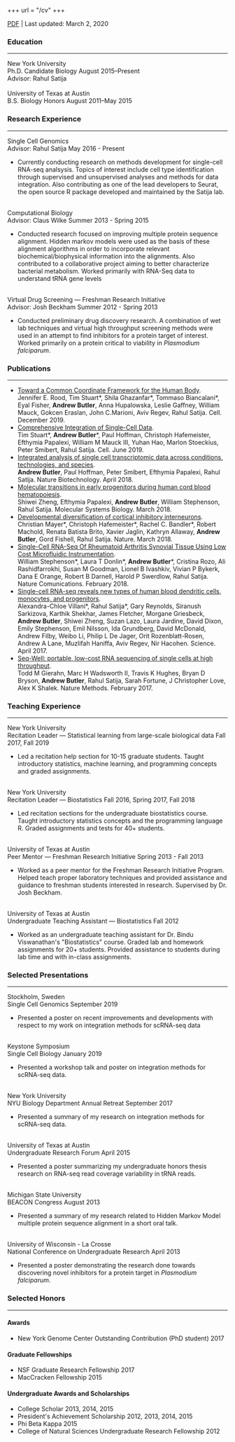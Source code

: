 +++
url = "/cv"
+++

<div class="cv">
  <div class="topmatter">
    <a class="pdf-download" href="/cv.pdf"><i class="fa fa-download"></i> PDF</a> |
    <span class="generated-date">Last updated: March 2, 2020</span>
  </div>

  <div id="section-education" class="section">
  <h3 class="section-title">Education</h3>

  <hr>
  
  <div class="school">
    <span class="name">New York University</span><br>
     <span class="major">Ph.D. Candidate Biology</span>
     <span class="date">August 2015&ndash;Present</span><br>
       <span class="notes">Advisor: Rahul Satija</span><br>
      <br>
  </div>
  <div class="school">
    <span class="name">University of Texas at Austin</span><br>
     <span class="major">B.S. Biology Honors</span>
     <span class="date">August 2011&ndash;May 2015</span><br>
  </div>
</div>


<div id="section-research-experience" class="section">
  <h3 class="section-title">Research Experience</h3>

  <hr>
  
  <div class="experience">
   <span class="title">
      Single Cell Genomics
   </span> <br>
   <span class="about">Advisor: Rahul Satija</span> 
   <span class="date">May 2016 - Present</span>

   <ul class="notes">
    <li>Currently conducting research on methods development for single-cell RNA-seq analsysis. Topics of interest include cell type identification through supervised and unsupervised analyses and methods for data integration. Also contributing as one of the lead developers to Seurat, the open source R package developed and maintained by the Satija lab.</li>
   </ul>
   <br>
  </div>
  <div class="experience">
   <span class="title">
      Computational Biology
   </span> <br>
   <span class="about">Advisor: Claus Wilke</span> 
   <span class="date">Summer 2013 - Spring 2015</span>

   <ul class="notes">
    <li>Conducted research focused on improving multiple protein sequence alignment. Hidden markov models were used as the basis of these alignment algorithms in order to incorporate relevant biochemical/biophysical information into the alignments. Also contributed to a collaborative project aiming to better characterize bacterial metabolism. Worked primarily with RNA-Seq data to understand tRNA gene levels</li>
   </ul>
   <br>
  </div>
  <div class="experience">
   <span class="title">
      Virtual Drug Screening &mdash; Freshman Research Initiative
   </span> <br>
   <span class="about">Advisor: Josh Beckham</span> 
   <span class="date">Summer 2012 - Spring 2013</span>

   <ul class="notes">
    <li>Conducted preliminary drug discovery research. A combination of wet lab techniques and virtual high throughput screening methods were used in an attempt to find inhibitors for a protein target of interest. Worked primarily on a protein critical to viability in <em>Plasmodium falciparum</em>.</li>
   </ul>
  </div>
</div>


<div id="section-publications" class="section">
  <h3 class="section-title">Publications</h3>

  <hr>
  
  <ul class="cv-pubs">
      <li class="pub">
        <span class="title">
            <a href="https://doi.org/10.1016/j.cell.2019.11.019">Toward a Common Coordinate Framework for the Human Body</a>.
        </span>
        <br>
        <span class="authors">Jennifer E. Rood, Tim Stuart*, Shila Ghazanfar*, Tommaso Biancalani*, Eyal Fisher, <b>Andrew Butler</b>, Anna Hupalowska, Leslie Gaffney, William Mauck, Gokcen Eraslan, John C.Marioni, Aviv Regev, Rahul Satija</span>.
        <span class="venuetype">Cell</span>.
        <span class="date">December 2019</span>.
      </li>
      <li class="pub">
        <span class="title">
            <a href="https://doi.org/10.1016/j.cell.2019.05.031">Comprehensive Integration of Single-Cell Data</a>.
        </span>
        <br>
        <span class="authors">Tim Stuart*, <b>Andrew Butler</b>*, Paul Hoffman, Christoph Hafemeister, Efthymia Papalexi, William M Mauck III, Yuhan Hao, Marlon Stoeckius, Peter Smibert, Rahul Satija</span>.
        <span class="venuetype">Cell</span>.
        <span class="date">June 2019</span>.
      </li>
      <li class="pub">
        <span class="title">
            <a href="https://www.nature.com/articles/nbt.4096">Integrated analysis of single cell transcriptomic data across conditions, technologies, and species</a>.
        </span>
        <br>
        <span class="authors"><b>Andrew Butler</b>, Paul Hoffman, Peter Smibert, Efthymia Papalexi, Rahul Satija</span>.
        <span class="venuetype">Nature Biotechnology</span>.
        <span class="date">April 2018</span>.
      </li>
      <li class="pub">
        <span class="title">
            <a href="http://msb.embopress.org/content/14/3/e8041">Molecular transitions in early progenitors during human cord blood hematopoiesis</a>.
        </span>
        <br>
        <span class="authors">Shiwei Zheng, Efthymia Papalexi, <b>Andrew Butler</b>, William Stephenson, Rahul Satija</span>.
        <span class="venuetype">Molecular Systems Biology</span>.
        <span class="date">March 2018</span>.
      </li>
      <li class="pub">
        <span class="title">
            <a href="https://www.nature.com/articles/nature25999">Developmental diversification of cortical inhibitory interneurons</a>.
        </span>
        <br>
        <span class="authors">Christian Mayer*, Christoph Hafemeister*, Rachel C. Bandler*, Robert Machold, Renata Batista Brito, Xavier Jaglin, Kathryn Allaway, <b>Andrew Butler</b>, Gord Fishell, Rahul Satija</span>.
        <span class="venuetype">Nature</span>.
        <span class="date">March 2018</span>.
      </li>
      <li class="pub">
        <span class="title">
            <a href="https://www.nature.com/articles/s41467-017-02659-x">Single-Cell RNA-Seq Of Rheumatoid Arthritis Synovial Tissue Using Low Cost Microfluidic Instrumentation</a>.
        </span>
        <br>
        <span class="authors">William Stephenson*, Laura T Donlin*, <b>Andrew Butler</b>*, Cristina Rozo, Ali Rashidfarrokhi, Susan M Goodman, Lionel B Ivashkiv, Vivian P Bykerk, Dana E Orange, Robert B Darnell, Harold P Swerdlow, Rahul Satija</span>.
        <span class="venuetype">Nature Comunications</span>.
        <span class="date">February 2018</span>.
      </li>
      <li class="pub">
        <span class="title">
            <a href="http://science.sciencemag.org/content/356/6335/eaah4573">Single-cell RNA-seq reveals new types of human blood dendritic cells, monocytes, and progenitors</a>.
        </span>
        <br>
        <span class="authors">Alexandra-Chloe Villani*, Rahul Satija*, Gary Reynolds, Siranush Sarkizova, Karthik Shekhar, James Fletcher, Morgane Griesbeck, <b>Andrew Butler</b>, Shiwei Zheng, Suzan Lazo, Laura Jardine, David Dixon, Emily Stephenson, Emil Nilsson, Ida Grundberg, David McDonald, Andrew Filby, Weibo Li, Philip L De Jager, Orit Rozenblatt-Rosen, Andrew A Lane, Muzlifah Haniffa, Aviv Regev, Nir Hacohen</span>.
        <span class="venuetype">Science</span>.
        <span class="date">April 2017</span>.
      </li>
      <li class="pub">
        <span class="title">
            <a href="https://www.nature.com/nmeth/journal/v14/n4/abs/nmeth.4179.html">Seq-Well: portable, low-cost RNA sequencing of single cells at high throughput</a>.
        </span>
        <br>
        <span class="authors">Todd M Gierahn, Marc H Wadsworth II, Travis K Hughes, Bryan D Bryson, <b>Andrew Butler</b>, Rahul Satija, Sarah Fortune, J Christopher Love, Alex K Shalek</span>.
        <span class="venuetype">Nature Methods</span>.
        <span class="date">February 2017</span>.
      </li>
  </ul>
</div>


<div id="section-teaching-experience" class="section">
  <h3 class="section-title">Teaching Experience</h3>

  <hr>
  
  <div class="experience">
   <span class="title">
      New York University   </span> <br>
   <span class="about">Recitation Leader &mdash; Statistical learning from large-scale biological data</span> 
   <span class="date">Fall 2017, Fall 2019</span>

   <ul class="notes">
    <li>Led a recitation help section for 10-15 graduate students. Taught introductory statistics, machine learning, and programming concepts and graded assignments.</li>
   </ul>
   <br>
  </div>
  <div class="experience">
   <span class="title">
      New York University   </span> <br>
   <span class="about">Recitation Leader &mdash; Biostatistics</span> 
   <span class="date">Fall 2016, Spring 2017, Fall 2018</span>

   <ul class="notes">
    <li>Led recitation sections for the undergraduate biostatistics course. Taught introductory statistics concepts and the programming language R. Graded assignments and tests for 40+ students.</li>
   </ul>
   <br>
  </div>
  <div class="experience">
   <span class="title">
      University of Texas at Austin   </span> <br>
   <span class="about">Peer Mentor &mdash; Freshman Research Initiative</span> 
   <span class="date">Spring 2013 - Fall 2013</span>

   <ul class="notes">
    <li>Worked as a peer mentor for the Freshman Research Initiative Program. Helped teach proper laboratory techniques and provided assistance and guidance to freshman students interested in research. Supervised by Dr. Josh Beckham.</li>
   </ul>
   <br>
  </div>
  <div class="experience">
   <span class="title">
      University of Texas at Austin   </span> <br>
   <span class="about">Undergraduate Teaching Assistant &mdash; Biostatistics</span> 
   <span class="date">Fall 2012</span>

   <ul class="notes">
    <li>Worked as an undergraduate teaching assistant for Dr. Bindu Viswanathan's "Biostatistics" course. Graded lab and homework assignments for 20+ students. Provided assistance to students during lab time and with in-class assignments.</li>
   </ul>
  </div>
</div>


<div id="section-selected-presentations" class="section">
  <h3 class="section-title">Selected Presentations</h3>

  <hr>
  
  <div class="experience">
   <span class="title">
      Stockholm, Sweden   </span> <br>
   <span class="about">Single Cell Genomics</span> 
   <span class="date">September 2019</span>

   <ul class="notes">
    <li>Presented a poster on recent improvements and developments with respect to my work on integration methods for scRNA-seq data </li>
   </ul>
   <br>
  </div>
  <div class="experience">
   <span class="title">
      Keystone Symposium   </span> <br>
   <span class="about">Single Cell Biology</span> 
   <span class="date">January 2019</span>

   <ul class="notes">
    <li>Presented a workshop talk and poster on integration methods for scRNA-seq data.</li>
   </ul>
   <br>
  </div>
  <div class="experience">
   <span class="title">
      New York University   </span> <br>
   <span class="about">NYU Biology Department Annual Retreat</span> 
   <span class="date">September 2017</span>

   <ul class="notes">
    <li>Presented a summary of my research on integration methods for scRNA-seq data.</li>
   </ul>
   <br>
  </div>
  <div class="experience">
   <span class="title">
      University of Texas at Austin   </span> <br>
   <span class="about">Undergraduate Research Forum</span> 
   <span class="date">April 2015</span>

   <ul class="notes">
    <li>Presented a poster summarizing my undergraduate honors thesis research on RNA-seq read coverage variability in tRNA reads.</li>
   </ul>
   <br>
  </div>
  <div class="experience">
   <span class="title">
      Michigan State University   </span> <br>
   <span class="about">BEACON Congress</span> 
   <span class="date">August 2013</span>

   <ul class="notes">
    <li>Presented a summary of my research related to Hidden Markov Model multiple protein sequence alignment in a short oral talk.</li>
   </ul>
   <br>
  </div>
  <div class="experience">
   <span class="title">
      University of Wisconsin - La Crosse   </span> <br>
   <span class="about">National Conference on Undergraduate Research</span> 
   <span class="date">April 2013</span>

   <ul class="notes">
    <li>Presented a poster demonstrating the research done towards discovering novel inhibitors for a protein target in <em>Plasmodium falciparum</em>.</li>
   </ul>
  </div>
</div>


<div id="section-selected-honors" class="section">
  <h3 class="section-title">Selected Honors</h3>

  <hr>
  
   <h4 class="subsection">Awards</h4>
   <ul class="subitems">
   <li>
  <span class="name">New York Genome Center Outstanding Contribution (PhD student)</span>
  <span class="date">2017</span>
</li>

   </ul>
   <h4 class="subsection">Graduate Fellowships</h4>
   <ul class="subitems">
   <li>
  <span class="name">NSF Graduate Research Fellowship</span>
  <span class="date">2017</span>
</li>

   <li>
  <span class="name">MacCracken Fellowship</span>
  <span class="date">2015</span>
</li>

   </ul>
   <h4 class="subsection">Undergraduate Awards and Scholarships</h4>
   <ul class="subitems">
   <li>
  <span class="name">College Scholar</span>
  <span class="date">2013, 2014, 2015</span>
</li>

   <li>
  <span class="name">President's Achievement Scholarship</span>
  <span class="date">2012, 2013, 2014, 2015</span>
</li>

   <li>
  <span class="name">Phi Beta Kappa</span>
  <span class="date">2015</span>
</li>

   <li>
  <span class="name">College of Natural Sciences Undergraduate Research Fellowship</span>
  <span class="date">2012</span>
</li>

   </ul>
</div>



</div>
